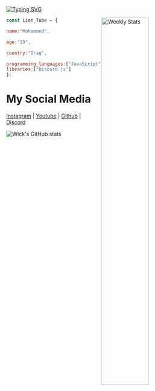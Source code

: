 <a href="https://git.io/typing-svg"><img src="https://readme-typing-svg.herokuapp.com?font=Fira+Code&pause=1000&color=07447E&random=false&width=435&lines=Hi+there+%2C+I'm+Lion+Tube+%F0%9F%91%8B" alt="Typing SVG" /></a>

<a href="https://discord.com/users/725671903267651645" target="_blank">
        <img width="50%" align="right" alt="Weekly Stats" src="https://media.discordapp.net/attachments/1225122185484570735/1233789296608149545/Screenshot_2024-04-27_173533.png?ex=662e5f53&is=662d0dd3&hm=a29d6f34514d503e7ee7127fc3571ffdeffc517bde53e1f339112dd7cf35eafe&=&format=webp&quality=lossless">


```js
const Lion_Tube = {

name:"Mohammed",

age:"19",

country:"Iraq",

programming_languages:["JavaScript"],
libraries:["Discord.js"]
};
```
# My Social Media

[Instagram](https://www.instagram.com/lh_.47) | [Youtube](www.youtube.com/@lion_tube) | [Github](https://github.com/Lion-Tube) | [Discord](https://discord.com/users/725671903267651645)

![Wick's GitHub stats](https://github-readme-stats.vercel.app/api?username=Lion-Tube&show_icons=true&theme=transparent)
